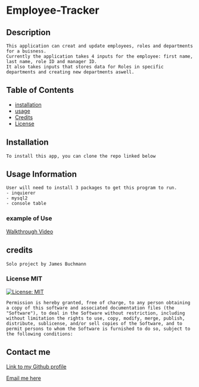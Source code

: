 # Employee-Tracker

## Description
    This application can creat and update employees, roles and departments for a buisness. 
    Currently the application takes 4 inputs for the employee: first name, last name, role ID and manager ID.
    It also takes inputs that stores data for Roles in specific departments and creating new departments aswell. 
    
## Table of Contents
- [installation](#installation)
- [usage](#usage)
- [Credits](#credits)
- [License](#license)

## Installation
    To install this app, you can clone the repo linked below
## Usage Information
    User will need to install 3 packages to get this program to run. 
    - inquierer
    - mysql2
    - console table
### example of Use
[Walkthrough Video](https://www.youtube.com/watch?v=l9p8lnwdsdQ)





## credits
    Solo project by James Buchmann
### License MIT
[![License: MIT](https://img.shields.io/badge/License-MIT-yellow.svg)](https://opensource.org/licenses/MIT)

    Permission is hereby granted, free of charge, to any person obtaining a copy of this software and associated documentation files (the "Software"), to deal in the Software without restriction, including without limitation the rights to use, copy, modify, merge, publish, distribute, sublicense, and/or sell copies of the Software, and to permit persons to whom the Software is furnished to do so, subject to the following conditions:
## Contact me
   [Link to my Github profile](https://github.com/jbuck123)

   [Email me here](mailto:James.buchmann@gmail.com)
